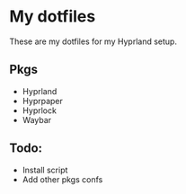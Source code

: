 # My dotfiles

These are my dotfiles for my Hyprland setup.

## Pkgs

- Hyprland
- Hyprpaper
- Hyprlock
- Waybar

## Todo:
- Install script
- Add other pkgs confs
